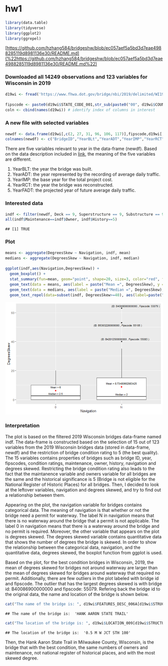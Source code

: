 hw1
================

``` r
library(data.table)
library(tidyverse)
library(ggplot2)
library(ggrepel)
```

[https://github.com/hzhang584/bridgeshw/blob/ec057aef5a5bd3d7eae4988285119d8981136e30/README.md](%22https://github.com/hzhang584/bridgeshw/blob/ec057aef5a5bd3d7eae4988285119d8981136e30/README.md%22)

### Downloaded all 14249 observations and 123 variables for Wisconsin in 2019

``` r
d19wi <- fread('https://www.fhwa.dot.gov/bridge/nbi/2019/delimited/WI19.txt')

fipscode <- paste0(d19wi$STATE_CODE_001,str_sub(paste0("00", d19wi$COUNTY_CODE_003), -3, -1)) # construct a 5-digit fipscode
coln <- cbind(names(d19wi)) # identify index of columns in interest
```

### A new file with selected variables

``` r
newdf <- data.frame(d19wi[,c(2, 27, 31, 96, 106, 117)],fipscode,d19wi[,c(67:69,24:25, 41:42,35)])
colnames(newdf) <- c("BridgeID","YearBLt","YearADT","YearIMP","YearRCT","YearFADT","Fipscode","Deck","Superstructure","Substructure","Maintenance","Owner","History","Navigation","DegreesSkew")
```

There are five variables relevant to year in the data-frame (newdf).
Based on the data description included in
[link](https://www.fhwa.dot.gov/bridge/mtguide.pdf), the meaning of the
five variables are different.  
1. YearBLT: the year the bridge was built.  
2. YearADT: the year represented by the recording of average daily
traffic.  
3. YearIMP: the base year for the total project cost.  
4. YearRCT: the year the bridge was reconstructed.  
5. YearFADT: the projected year of future average daily traffic.

### Interested data

``` r
indf <- filter(newdf, Deck == 9, Superstructure == 9, Substructure == 9)
all(indf$Maintenance==indf$Owner, indf$History==5)
```

    ## [1] TRUE

### Plot

``` r
means <- aggregate(DegreesSkew ~ Navigation, indf, mean)
medians <- aggregate(DegreesSkew ~ Navigation, indf, median)

ggplot(indf,aes(Navigation,DegreesSkew)) +
  geom_boxplot() +
  stat_summary(fun=mean, geom="point", shape=20, size=3, color="red", fill="red") +
  geom_text(data = means, aes(label = paste("Mean =", DegreesSkew), y = DegreesSkew + 2.5), size = 3) +
  geom_text(data = medians, aes(label = paste("Median =", DegreesSkew), y = DegreesSkew + 1.5), size = 3) +
  geom_text_repel(data=subset(indf, DegreesSkew>=40), aes(label=paste("(ID:",BridgeID, ", Fipscode:", Fipscode,")")), size = 3)
```

![](README_files/figure-gfm/unnamed-chunk-5-1.png)<!-- -->

### Interpretation

The plot is based on the filtered 2019 Wisconsin bridges data-frame
named indf. The data-frame is constructed based on the selection of 15
out of 123 variables from the 2019 Wisconsin bridges data (stored in
data-frame, newdf) and the restriction of bridge condition rating to 5
(the best quality). The 15 variables contains properties of bridges such
as bridge ID, year, fipscodes, condition ratings, maintenance, owner,
history, navigation and degrees skewed. Restricting the bridge condition
rating also leads to the fact that the maintanence variable and owners
variable for all bridges are the same and the historical significance is
5 (Bridge is not eligible for the National Register of Historic Places)
for all bridges. Then, I decided to look at the leftover variables,
navigation and degrees skewed, and try to find out a relationship
between them.

Appearing on the plot, the navigation variable for bridges contains
categorical data. The meaning of navigation is that whether or not the
bridge need a permit for waterway. The label N in navigation means that
there is no waterway around the bridge that a permit is not applicable.
The label 0 in navigation means that there is a waterway around the
bridge and no permit is required. Moreover, the other variable that
appears on the plot is degrees skewed. The degrees skewed variable
contains quantitative data that shows the number of degrees the bridge
is skewed. In order to show the relationship between the categorical
data, navigation, and the quantitative data, degrees skewed, the boxplot
function from ggplot is used.

Based on the plot, for the best condition bridges in Wisconsin, 2019,
the mean of degrees skewed for bridges not around waterway are larger
than the mean of degrees skewed for bridges around waterway that
required no permit. Additionally, there are few outliers in the plot
labeled with bridge id and fipscode. The outlier that has the largest
degrees skewed is with bridge id: B40086900000000 and fipscode: 55079.
Refering back the bridge id to the original data, the name and location
of the bridge is shown below.

``` r
cat("The name of the bridge is: ", d19wi$FEATURES_DESC_006A[d19wi$STRUCTURE_NUMBER_008 == "B40086900000000"])
```

    ## The name of the bridge is:  'HANK AARON STATE TRAIL'

``` r
cat("The location of the bridge is: ", d19wi$LOCATION_009[d19wi$STRUCTURE_NUMBER_008 == "B40086900000000"])
```

    ## The location of the bridge is:  '0.5 M W JCT STH 100'

Then, the Hank Aaron State Trail in Milwaukee County, Wisconsin, is the
bridge that with the best condition, the same numbers of owners and
maintenance, not national register of historical places, and with the
most skewed degree.
